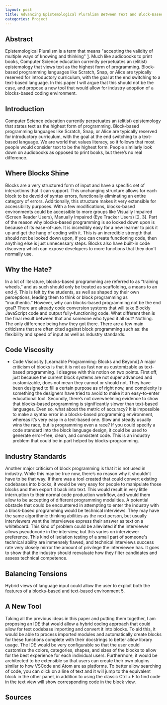 ```yaml
---
layout: post
title: Advancing Epistemological Pluralism Between Text and Block-Based Coding
categories: Project
---
```


## Abstract
Epistemological Pluralism is a term that means "accepting the validity of multiple ways of knowing and thinking" [1]. Much like audiobooks to print books, Computer Science education currently perpetuates an (elitist) epistemology that views text as the highest form of programming. Block-based programming languages like Scratch, Snap, or Alice are typically reserved for introductory curriculum, with the goal at the end switching to a text-based language. In this paper I will argue that this should not be the case, and propose a new tool that would allow for industry adoption of a blocks-based coding environment.

## Introduction
Computer Science education currently perpetuates an (elitist) epistemology that states text as the highest form of programming. Block-based programming languages like Scratch, Snap, or Alice are typically reserved for introductory curriculum, with the goal at the end switching to a text-based language. We are world that values literacy, so it follows that most people would consider text to be the highest form. People similarly look down on audiobooks as opposed to print books, but there’s no real difference.

## Where Blocks Shine
Blocks are a very structured form of input and have a specific set of interactions that it can support. This unchanging structure allows for each block to be devoid of syntax errors, functionally eliminating an entire category of errors. Additionally, this structure makes it very extensible for accessibility purposes. With a few modifications, blocks-based environments could be accessible to more groups like Visually Impaired (Screen Reader Users), Manually Impaired (Eye Tracker Users) [2, 3]. Part of the reason why blocks-based programming is so looked down upon is because of its ease-of-use. It is incredibly easy for a new learner to pick it up and get the hang of coding with it. This is an incredible strength that should not be looked down upon, if you can create functioning code, then anything else is just unnecessary steps. Blocks also have built-in code discovery which can expose developers to more functions that they don't normally use. 

## Why the Hate?
In a lot of literature, blocks-based programming are referred to as “training wheels,” and as such should only be treated as scaffolding, a means to an end [4]. This is felt by the students, as well as shaped by their own perceptions, leading them to think or block programming as “inauthentic.” However, why can blocks-based programming not be the end goal? There are already code conversion systems that will take Blockly JavaScript code and output fully-functioning code. What different then is the final result between that and someone who typed it all out? Nothing. The only difference being how they got there. There are a few main criticisms that are often cited against block programming such as: the flexibility and speed of input as well as industry standards. 

## Code Viscosity
- Code Viscosity [Learnable Programming: Blocks and Beyond]
A major criticism of blocks is that it is not as fast nor as customizable as text-based programming. I disagree with this notion on two points. First off, just because the current block systems are not super advanced and customizable, does not mean they cannot or should not. They have been designed to fill a certain purpose as of right now, and complexity is something the designers have tried to avoid to make it an easy-to-enter educational tool. Secondly, there’s not overwhelming evidence to show that blocks-based programming is significantly slower than text-based languages. Even so, what about the metric of accuracy? It is impossible to make a syntax error in a blocks-based programming environment, whereas it’s very easy in a text-based one. Slow and steady usually wins the race, but is programming even a race? If you could specify a code standard into the block language design, it could be used to generate error-free, clean, and consistent code. This is an industry problem that could be in part helped by blocks-programming. 

## Industry Standards
Another major criticism of block programming is that it is not used in industry. While this may be true now, there’s no reason why it shouldn’t have to be that way. If there was a tool created that could convert existing codebases into blocks, it would be very easy for people to manipulate those blocks and then export it back into text. This would result in very little interruption to their normal code production workflow, and would them allow to be accepting of different programming modalities. A potential obstacle that could be encountered in attempting to enter the industry with a block-based programming would be technical interviews. They may have the same algorithmic thinking abilities as the next person, but usually interviewers want the interviewee express their answer as text on a whiteboard. This kind of problem could be alleviated if the interviewer allows pseudocode in the interview, but this varies on interviewer preference. This kind of isolation testing of a small part of someone's technical ability are immensely flawed, and technical interviews success rate very closely mirror the amount of privilege the interviewee has. It goes to show that the industry should reevaluate how they filter candidates and assess technical competence. 

## Balancing Tensions
Hybrid views of language input could allow the user to exploit both the features of a blocks-based and text-based environment [5]. 

## A New Tool
Taking all the previous ideas in this paper and putting them together, I am proposing an IDE that would allow a hybrid coding approach that could allow for text codebase importing and convert it into blocks. To aid this, it would be able to process imported modules and automatically create blocks for these functions complete with their docstrings to better allow library usage. The IDE would be very configurable so that the user could customize the colors, categories, shapes, and sizes of the blocks to allow for the best experience for each individual users. Furthermore, it would be architected to be extensible so that users can create their own plugins similar to how VSCode and Atom are as platforms. To better allow searching of code, you can click on a line of text and it will jump to the equivalent block in the other panel, in addition to using the classic Ctrl + F to find code in the text view will show corresponding code in the block view.

## Sources
[1]: http://www.papert.org/articles/EpistemologicalPluralism.html 
[2]: https://milnel2.github.io/files/Blocks4All.pdf 
[3]: https://pdfs.semanticscholar.org/a795/7625d388fb52a0452853b1769e25122255a5.pdf 
[4]: https://acbart.github.io/papers/blockpy-position-paper.pdf 
[5]: https://ieeexplore.ieee.org/document/8818762